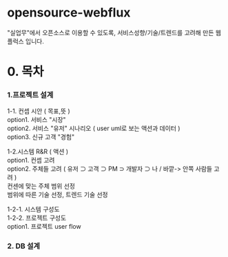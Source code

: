 # opensource-webflux
"실업무"에서 오픈소스로 이용할 수 있도록, 서비스성향/기술/트렌드를 고려해 만든 웹플럭스 입니다.


# 0. 목차

### 1.프로젝트 설계

1-1. 컨셉 시안 ( 목표,뜻 ) </br>
option1. 서비스 "시장" </br>
option2. 서비스 "유저" 시나리오 ( user uml로 보는 액션과 데이터 ) </br>
option3. 신규 고객 "경험" </br>

1-2.시스템 R&R ( 액션 ) </br>
option1. 컨셉 고려 </br>
option2. 주체들 고려 ( 유저 ⊃ 고객 ⊃ PM ⊃ 개발자 ⊃ 나 / 바깥-> 안쪽 사람들 고려 ) </br>
컨센에 맞는 주체 범위 선정 </br>
범위에 따른 기술 선정, 트렌드 기술 선정 </br>

1-2-1. 시스템 구성도 </br>
1-2-2. 프로젝트 구성도 </br>
option1. 프로젝트 user flow </br>

### 2. DB 설계 




